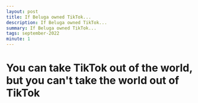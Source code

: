 ```yaml
---
layout: post
title: If Beluga owned TikTok...
description: If Beluga owned TikTok...
summary: If Beluga owned TikTok...
tags: september-2022
minute: 1
---
```


# You can take TikTok out of the world, but you can't take the world out of TikTok